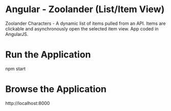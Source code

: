 # Angular - Zoolander (List/Item View)

Zoolander Characters - A dynamic list of items pulled from an API. Items are clickable and asynchronously open the selected item view. App coded in AngularJS.

# Run the Application

npm start

# Browse the Application

http://localhost:8000
